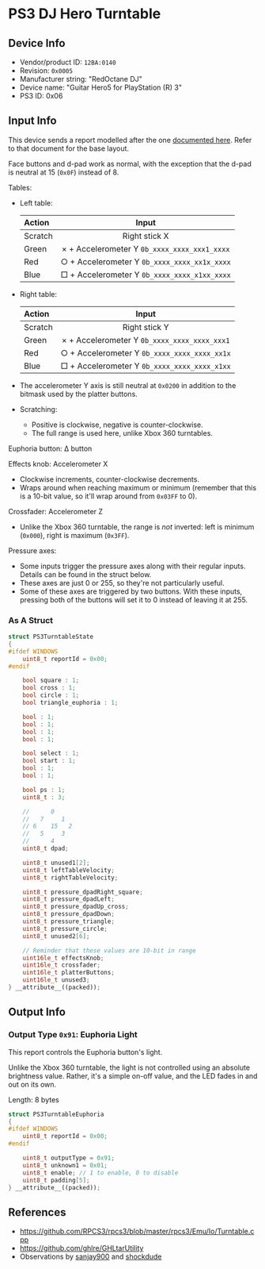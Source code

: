 # PS3 DJ Hero Turntable

## Device Info

- Vendor/product ID: `12BA:0140`
- Revision: `0x0005`
- Manufacturer string: "RedOctane DJ"
- Device name: "Guitar Hero5 for PlayStation (R) 3"
- PS3 ID: 0x06

## Input Info

This device sends a report modelled after the one [documented here](../../Controller%20Communication%20Basics/PS3%20Instruments.md). Refer to that document for the base layout.

Face buttons and d-pad work as normal, with the exception that the d-pad is neutral at 15 (`0x0F`) instead of 8.

Tables:

- Left table:

  | Action  | Input                                        |
  | :-----  | :---:                                        |
  | Scratch | Right stick X                                |
  | Green   | × + Accelerometer Y `0b_xxxx_xxxx_xxx1_xxxx` |
  | Red     | ○ + Accelerometer Y `0b_xxxx_xxxx_xx1x_xxxx` |
  | Blue    | □ + Accelerometer Y `0b_xxxx_xxxx_x1xx_xxxx` |

- Right table:

  | Action  | Input                                        |
  | :-----  | :---:                                        |
  | Scratch | Right stick Y                                |
  | Green   | × + Accelerometer Y `0b_xxxx_xxxx_xxxx_xxx1` |
  | Red     | ○ + Accelerometer Y `0b_xxxx_xxxx_xxxx_xx1x` |
  | Blue    | □ + Accelerometer Y `0b_xxxx_xxxx_xxxx_x1xx` |

- The accelerometer Y axis is still neutral at `0x0200` in addition to the bitmask used by the platter buttons.

- Scratching:
  - Positive is clockwise, negative is counter-clockwise.
  - The full range is used here, unlike Xbox 360 turntables.

Euphoria button: Δ button

Effects knob: Accelerometer X

- Clockwise increments, counter-clockwise decrements.
- Wraps around when reaching maximum or minimum (remember that this is a 10-bit value, so it'll wrap around from `0x03FF` to 0).

Crossfader: Accelerometer Z

- Unlike the Xbox 360 turntable, the range is *not* inverted: left is minimum (`0x000`), right is maximum (`0x3FF`).

Pressure axes:

- Some inputs trigger the pressure axes along with their regular inputs. Details can be found in the struct below.
- These axes are just 0 or 255, so they're not particularly useful.
- Some of these axes are triggered by two buttons. With these inputs, pressing both of the buttons will set it to 0 instead of leaving it at 255.

### As A Struct

```cpp
struct PS3TurntableState
{
#ifdef WINDOWS
    uint8_t reportId = 0x00;
#endif

    bool square : 1;
    bool cross : 1;
    bool circle : 1;
    bool triangle_euphoria : 1;

    bool : 1;
    bool : 1;
    bool : 1;
    bool : 1;

    bool select : 1;
    bool start : 1;
    bool : 1;
    bool : 1;

    bool ps : 1;
    uint8_t : 3;

    //      0
    //   7     1
    // 6    15   2
    //   5     3
    //      4
    uint8_t dpad;

    uint8_t unused1[2];
    uint8_t leftTableVelocity;
    uint8_t rightTableVelocity;

    uint8_t pressure_dpadRight_square;
    uint8_t pressure_dpadLeft;
    uint8_t pressure_dpadUp_cross;
    uint8_t pressure_dpadDown;
    uint8_t pressure_triangle;
    uint8_t pressure_circle;
    uint8_t unused2[6];

    // Reminder that these values are 10-bit in range
    uint16le_t effectsKnob;
    uint16le_t crossfader;
    uint16le_t platterButtons;
    uint16le_t unused3;
} __attribute__((packed));
```

## Output Info

### Output Type `0x91`: Euphoria Light

This report controls the Euphoria button's light.

Unlike the Xbox 360 turntable, the light is not controlled using an absolute brightness value. Rather, it's a simple on-off value, and the LED fades in and out on its own.

Length: 8 bytes

```cpp
struct PS3TurntableEuphoria
{
#ifdef WINDOWS
    uint8_t reportId = 0x00;
#endif

    uint8_t outputType = 0x91;
    uint8_t unknown1 = 0x01;
    uint8_t enable; // 1 to enable, 0 to disable
    uint8_t padding[5];
} __attribute__((packed));
```

## References

- https://github.com/RPCS3/rpcs3/blob/master/rpcs3/Emu/Io/Turntable.cpp
- https://github.com/ghlre/GHLtarUtility
- Observations by [sanjay900](https://github.com/sanjay900) and [shockdude](https://github.com/shockdude)
